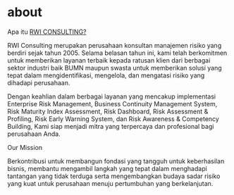 # about
Apa itu <a href="www.rwi.co.id">RWI CONSULTING?</a>

RWI Consulting merupakan perusahaan konsultan manajemen risiko yang berdiri sejak tahun 2005. Selama belasan tahun ini, kami telah berkomitmen untuk memberikan layanan terbaik kepada ratusan klien dari berbagai sektor industri baik BUMN maupun swasta untuk memberikan solusi yang tepat dalam mengidentifikasi, mengelola, dan mengatasi risiko yang dihadapi perusahaan.

Dengan keahlian dalam berbagai layanan yang mencakup implementasi Enterprise Risk Management, Business Continuity Management System, Risk Maturity Index Assessment, Risk Dashboard, Risk Assessment & Profiling, Risk Early Warning System, dan Risk Awareness & Competency Building, Kami siap menjadi mitra yang terpercaya dan profesional bagi perusahaan Anda.

Our Mission

Berkontribusi untuk membangun fondasi yang tangguh untuk keberhasilan bisnis, membantu mengambil langkah yang tepat dalam menghadapi tantangan yang tidak terduga serta mengembangkan budaya sadar risiko yang kuat untuk perusahaan menuju pertumbuhan yang berkelanjutan.
